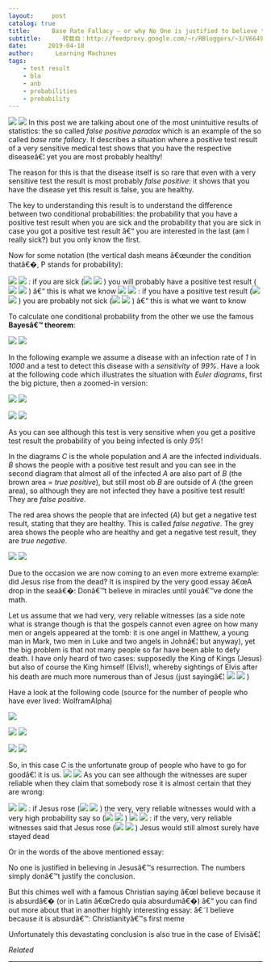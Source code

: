 ```yaml
---
layout:     post
catalog: true
title:      Base Rate Fallacy – or why No One is justified to believe that Jesus rose
subtitle:      转载自：http://feedproxy.google.com/~r/RBloggers/~3/V6649DKpIE4/
date:      2019-04-18
author:      Learning Machines
tags:
    - test result
    - bla
    - anb
    - probabilities
    - probability
---
```











![](https://i0.wp.com/blog.ephorie.de/wp-content/uploads/2019/02/jesus-1015577_1280-e1555241120407-214x300.jpg?resize=214%2C300)
![](https://i0.wp.com/blog.ephorie.de/wp-content/uploads/2019/02/jesus-1015577_1280-e1555241120407-214x300.jpg?resize=214%2C300)
In this post we are talking about one of the most unintuitive results of statistics: the so called *false positive paradox* which is an example of the so called *base rate fallacy*. It describes a situation where a positive test result of a very sensitive medical test shows that you have the respective diseaseâ€¦ yet you are most probably healthy!

The reason for this is that the disease itself is so rare that even with a very sensitive test the result is most probably *false positive*: it shows that you have the disease yet this result is false, you are healthy.

The key to understanding this result is to understand the difference between two conditional probabilities: the probability that you have a positive test result when you are sick and the probability that you are sick in case you got a positive test result â€“ you are interested in the last (am I really sick?) but you only know the first.

Now for some notation (the vertical dash means â€œunder the condition thatâ€�, P stands for probability):

![](https://i1.wp.com/blog.ephorie.de/wp-content/ql-cache/quicklatex.com-009c7f4fb0730a73ec42fc94a707c115_l3.png?resize=69%2C18)
![](https://i1.wp.com/blog.ephorie.de/wp-content/ql-cache/quicklatex.com-009c7f4fb0730a73ec42fc94a707c115_l3.png?resize=69%2C18)
: if you are sick (![](https://i1.wp.com/blog.ephorie.de/wp-content/ql-cache/quicklatex.com-816b613a4f79d4bf9cb51396a9654120_l3.png?resize=13%2C12)
![](https://i1.wp.com/blog.ephorie.de/wp-content/ql-cache/quicklatex.com-816b613a4f79d4bf9cb51396a9654120_l3.png?resize=13%2C12)
) you will probably have a positive test result (![](https://i0.wp.com/blog.ephorie.de/wp-content/ql-cache/quicklatex.com-c74288aabc0e2ca280d25d92bf1a1ec2_l3.png?resize=14%2C12)
![](https://i0.wp.com/blog.ephorie.de/wp-content/ql-cache/quicklatex.com-c74288aabc0e2ca280d25d92bf1a1ec2_l3.png?resize=14%2C12)
) â€“ this is what we know
![](https://i2.wp.com/blog.ephorie.de/wp-content/ql-cache/quicklatex.com-a4ec03e34633382a56e3b97ac165dae4_l3.png?resize=69%2C18)
![](https://i2.wp.com/blog.ephorie.de/wp-content/ql-cache/quicklatex.com-a4ec03e34633382a56e3b97ac165dae4_l3.png?resize=69%2C18)
: if you have a positive test result (![](https://i0.wp.com/blog.ephorie.de/wp-content/ql-cache/quicklatex.com-c74288aabc0e2ca280d25d92bf1a1ec2_l3.png?resize=14%2C12)
![](https://i0.wp.com/blog.ephorie.de/wp-content/ql-cache/quicklatex.com-c74288aabc0e2ca280d25d92bf1a1ec2_l3.png?resize=14%2C12)
) you are probably not sick (![](https://i1.wp.com/blog.ephorie.de/wp-content/ql-cache/quicklatex.com-816b613a4f79d4bf9cb51396a9654120_l3.png?resize=13%2C12)
![](https://i1.wp.com/blog.ephorie.de/wp-content/ql-cache/quicklatex.com-816b613a4f79d4bf9cb51396a9654120_l3.png?resize=13%2C12)
) â€“ this is what we want to know

To calculate one conditional probability from the other we use the famous **Bayesâ€™ theorem**:

 ![](https://i0.wp.com/blog.ephorie.de/wp-content/ql-cache/quicklatex.com-059fbf4d01cc2cf80d956ffa3a03a502_l3.png?resize=210%2C42)
![](https://i0.wp.com/blog.ephorie.de/wp-content/ql-cache/quicklatex.com-059fbf4d01cc2cf80d956ffa3a03a502_l3.png?resize=210%2C42)


In the following example we assume a disease with an infection rate of *1* in *1000* and a test to detect this disease with a *sensitivity* of *99%*. Have a look at the following code which illustrates the situation with *Euler diagrams*, first the big picture, then a zoomed-in version:

![](https://i1.wp.com/blog.ephorie.de/wp-content/uploads/2019/04/euler1-1024x731.png?w=450)
![](https://i1.wp.com/blog.ephorie.de/wp-content/uploads/2019/04/euler1-1024x731.png?w=450)


![](https://i2.wp.com/blog.ephorie.de/wp-content/uploads/2019/04/euler2-1024x731.png?w=450)
![](https://i2.wp.com/blog.ephorie.de/wp-content/uploads/2019/04/euler2-1024x731.png?w=450)


As you can see although this test is very sensitive when you get a positive test result the probability of you being infected is only *9%*!

In the diagrams *C* is the whole population and *A* are the infected individuals. *B* shows the people with a positive test result and you can see in the second diagram that almost all of the infected *A* are also part of *B* (the brown area = *true positive*), but still most ob *B* are outside of *A* (the green area), so although they are not infected they have a positive test result! They are *false positive*.

The red area shows the people that are infected (*A*) but get a negative test result, stating that they are healthy. This is called *false negative*. The grey area shows the people who are healthy and get a negative test result, they are *true negative*.

![](https://i1.wp.com/blog.ephorie.de/wp-content/uploads/2019/04/easter-1217272_1280-1024x299.png?w=450)
![](https://i1.wp.com/blog.ephorie.de/wp-content/uploads/2019/04/easter-1217272_1280-1024x299.png?w=450)


Due to the occasion we are now coming to an even more extreme example: did Jesus rise from the dead? It is inspired by the very good essay â€œA drop in the seaâ€�: Donâ€™t believe in miracles until youâ€™ve done the math.

Let us assume that we had very, very reliable witnesses (as a side note what is strange though is that the gospels cannot even agree on how many men or angels appeared at the tomb: it is one angel in Matthew, a young man in Mark, two men in Luke and two angels in Johnâ€¦ but anyway), yet the big problem is that not many people so far have been able to defy death. I have only heard of two cases: supposedly the King of Kings (Jesus) but also of course the King himself (Elvis!), whereby sightings of Elvis after his death are much more numerous than of Jesus (just sayingâ€¦ ![](https://i1.wp.com/s.w.org/images/core/emoji/11.2.0/72x72/1f609.png?w=456&ssl=1)
![](https://i1.wp.com/s.w.org/images/core/emoji/11.2.0/72x72/1f609.png?w=456&ssl=1)
 )

Have a look at the following code (source for the number of people who have ever lived: WolframAlpha)

![](https://i1.wp.com/s.w.org/images/core/emoji/11.2.0/72x72/1f609.png?w=456&ssl=1)


![](https://i1.wp.com/blog.ephorie.de/wp-content/uploads/2019/04/euler3-1024x731.png?w=450)
![](https://i1.wp.com/blog.ephorie.de/wp-content/uploads/2019/04/euler3-1024x731.png?w=450)


![](https://i1.wp.com/blog.ephorie.de/wp-content/uploads/2019/04/euler4-1024x731.png?w=450)
![](https://i1.wp.com/blog.ephorie.de/wp-content/uploads/2019/04/euler4-1024x731.png?w=450)


So, in this case *C* is the unfortunate group of people who have to go for goodâ€¦ it is us. ![](https://i1.wp.com/s.w.org/images/core/emoji/11.2.0/72x72/1f641.png?w=456&ssl=1)
![](https://i1.wp.com/s.w.org/images/core/emoji/11.2.0/72x72/1f641.png?w=456&ssl=1)
 As you can see although the witnesses are super reliable when they claim that somebody rose it is almost certain that they are wrong:

![](https://i1.wp.com/blog.ephorie.de/wp-content/ql-cache/quicklatex.com-009c7f4fb0730a73ec42fc94a707c115_l3.png?resize=69%2C18)
![](https://i1.wp.com/blog.ephorie.de/wp-content/ql-cache/quicklatex.com-009c7f4fb0730a73ec42fc94a707c115_l3.png?resize=69%2C18)
: if Jesus rose (![](https://i1.wp.com/blog.ephorie.de/wp-content/ql-cache/quicklatex.com-816b613a4f79d4bf9cb51396a9654120_l3.png?resize=13%2C12)
![](https://i1.wp.com/blog.ephorie.de/wp-content/ql-cache/quicklatex.com-816b613a4f79d4bf9cb51396a9654120_l3.png?resize=13%2C12)
) the very, very reliable witnesses would with a very high probability say so (![](https://i0.wp.com/blog.ephorie.de/wp-content/ql-cache/quicklatex.com-c74288aabc0e2ca280d25d92bf1a1ec2_l3.png?resize=14%2C12)
![](https://i0.wp.com/blog.ephorie.de/wp-content/ql-cache/quicklatex.com-c74288aabc0e2ca280d25d92bf1a1ec2_l3.png?resize=14%2C12)
)
![](https://i2.wp.com/blog.ephorie.de/wp-content/ql-cache/quicklatex.com-a4ec03e34633382a56e3b97ac165dae4_l3.png?resize=69%2C18)
![](https://i2.wp.com/blog.ephorie.de/wp-content/ql-cache/quicklatex.com-a4ec03e34633382a56e3b97ac165dae4_l3.png?resize=69%2C18)
: if the very, very reliable witnesses said that Jesus rose (![](https://i0.wp.com/blog.ephorie.de/wp-content/ql-cache/quicklatex.com-c74288aabc0e2ca280d25d92bf1a1ec2_l3.png?resize=14%2C12)
![](https://i0.wp.com/blog.ephorie.de/wp-content/ql-cache/quicklatex.com-c74288aabc0e2ca280d25d92bf1a1ec2_l3.png?resize=14%2C12)
) Jesus would still almost surely have stayed dead

Or in the words of the above mentioned essay:

> 
No one is justified in believing in Jesusâ€™s resurrection. The numbers simply donâ€™t justify the conclusion.


But this chimes well with a famous Christian saying â€œI believe because it is absurdâ€� (or in Latin â€œCredo quia absurdumâ€�) â€“ you can find out more about that in another highly interesting essay: â€˜I believe because it is absurdâ€™: Christianityâ€™s first meme

Unfortunately this devastating conclusion is also true in the case of Elvisâ€¦


*Related*








---
